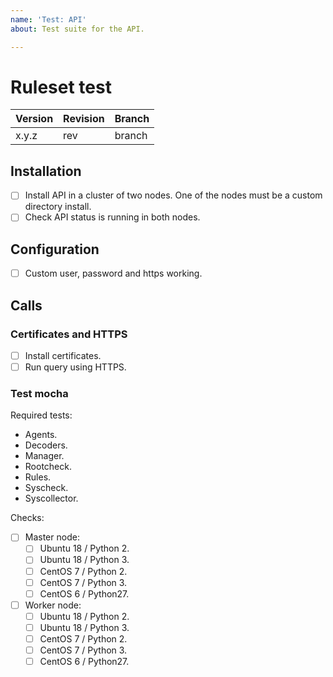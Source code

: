 ```yaml
---
name: 'Test: API'
about: Test suite for the API.

---
```


# Ruleset test

| Version | Revision | Branch |
| --- | --- | --- |
| x.y.z | rev | branch |

## Installation

- [ ] Install API in a cluster of two nodes. One of the nodes must be a custom directory install.
- [ ] Check API status is running in both nodes.

## Configuration

- [ ] Custom user, password and https working.

## Calls

### Certificates and HTTPS

- [ ] Install certificates.
- [ ] Run query using HTTPS.

### Test mocha

Required tests:

- Agents.
- Decoders.
- Manager.
- Rootcheck.
- Rules.
- Syscheck.
- Syscollector.

Checks:

- [ ] Master node:
    - [ ] Ubuntu 18 / Python 2.
    - [ ] Ubuntu 18 / Python 3.
    - [ ] CentOS 7 / Python 2.
    - [ ] CentOS 7 / Python 3.
    - [ ] CentOS 6 / Python27.

- [ ] Worker node:
    - [ ] Ubuntu 18 / Python 2.
    - [ ] Ubuntu 18 / Python 3.
    - [ ] CentOS 7 / Python 2.
    - [ ] CentOS 7 / Python 3.
    - [ ] CentOS 6 / Python27.
